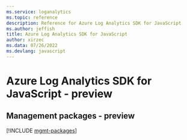 ```yaml
---
ms.service: loganalytics
ms.topic: reference
description: Reference for Azure Log Analytics SDK for JavaScript
ms.author: jeffish
title: Azure Log Analytics SDK for JavaScript
author: xirzec
ms.data: 07/26/2022
ms.devlang: javascript
---
```

# Azure Log Analytics SDK for JavaScript - preview

## Management packages - preview
[!INCLUDE [mgmt-packages](log-analytics-mgmt-index.md)]